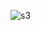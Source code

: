 ![s3](https://user-images.githubusercontent.com/61629843/147369319-7bb3e45c-6bce-45e8-a323-47a5fd021357.PNG)


